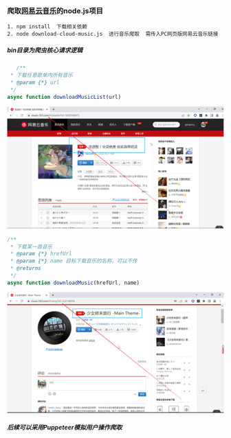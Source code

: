 ### 爬取[网易云音乐](https://music.163.com/#)的node.js项目
```shell
1. npm install  下载相关依赖
2. node download-cloud-music.js  进行音乐爬取  需传入PC网页版网易云音乐链接
```
##### bin目录为爬虫核心请求逻辑
```javascript
   /**
 * 下载任意歌单内所有音乐
 * @param {*} url 
 */
async function downloadMusicList(url)
```
![url](https://github.com/wy-linux/node-spider-cloudMusic/blob/master/assets/downloadMusicList-url.png)
```javascript
/**
 * 下载某一首音乐
 * @param {*} hrefUrl 
 * @param {*} name 目标下载音乐的名称，可以不传
 * @returns 
 */
async function downloadMusic(hrefUrl, name) 
```
![url](https://github.com/wy-linux/node-spider-cloudMusic/blob/master/assets/downloadMusic-url.png)
##### 后续可以采用Puppeteer模拟用户操作爬取

